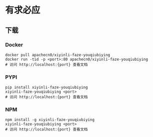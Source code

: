 # 有求必应

## 下载

### Docker

```
docker pull apachecn0/xiyinli-faze-youqiubiying
docker run -tid -p <port>:80 apachecn0/xiyinli-faze-youqiubiying
# 访问 http://localhost:{port} 查看文档
```

### PYPI

```
pip install xiyinli-faze-youqiubiying
xiyinli-faze-youqiubiying <port>
# 访问 http://localhost:{port} 查看文档
```

### NPM

```
npm install -g xiyinli-faze-youqiubiying
xiyinli-faze-youqiubiying <port>
# 访问 http://localhost:{port} 查看文档
```